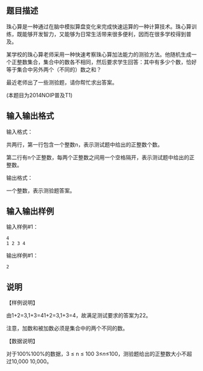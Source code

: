 ## 题目描述

珠心算是一种通过在脑中模拟算盘变化来完成快速运算的一种计算技术。珠心算训练，既能够开发智力，又能够为日常生活带来很多便利，因而在很多学校得到普及。

某学校的珠心算老师采用一种快速考察珠心算加法能力的测验方法。他随机生成一个正整数集合，集合中的数各不相同，然后要求学生回答：其中有多少个数，恰好等于集合中另外两个（不同的）数之和？

最近老师出了一些测验题，请你帮忙求出答案。

(本题目为2014NOIP普及T1)

## 输入输出格式

输入格式：



共两行，第一行包含一个整数n，表示测试题中给出的正整数个数。

第二行有n个正整数，每两个正整数之间用一个空格隔开，表示测试题中给出的正整数。



输出格式：



一个整数，表示测验题答案。



## 输入输出样例

输入样例#1：

 

```
4
1 2 3 4
```

输出样例#1：

 

```
2
```

## 说明

【样例说明】

由1+2=3,1+3=41+2=3,1+3=4，故满足测试要求的答案为22。

注意，加数和被加数必须是集合中的两个不同的数。

【数据说明】

对于100\%100%的数据，3 ≤ n ≤ 100 3≤*n*≤100，测验题给出的正整数大小不超过10,000 10,000。